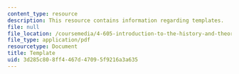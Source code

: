 ```yaml
---
content_type: resource
description: This resource contains information regarding templates.
file: null
file_location: /coursemedia/4-605-introduction-to-the-history-and-theory-of-architecture-spring-2012/3d285c808ff4467d47095f9216a3a635_MIT4_605S12_lec_note_temp.pdf
file_type: application/pdf
resourcetype: Document
title: Template
uid: 3d285c80-8ff4-467d-4709-5f9216a3a635
---
```

